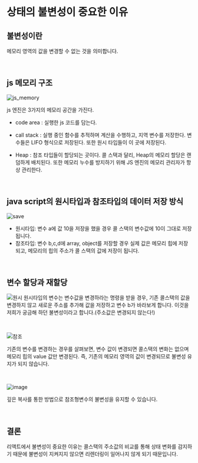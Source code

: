 # 상태의 불변성이 중요한 이유

## 불변성이란
메모리 영역의 값을 변경할 수 없는 것을 의미합니다.

<br/>

## js 메모리 구조

![js_memory](https://user-images.githubusercontent.com/90454621/229724076-54ecb588-a344-4b13-a709-641912f0bc6d.png)

js 엔진은 3가지의 메모리 공간을 가진다.

- code area :
실행한 js 코드를 담는다.

- call stack :
실행 중인 함수를 추적하며 계산을 수행하고, 지역 변수를 저장한다. 변수들은 LIFO 형식으로 저장된다. 또한 원시 타입들이 이 곳에 저장된다.

- Heap :
참조 타입들이 할당되는 곳이다. 콜 스택과 달리, Heap의 메모리 할당은 랜덤하게 배치된다. 또한 메모리 누수를 방지하기 위해 JS 엔진의 메모리 관리자가 항상 관리한다.

<br/>

## java script의 원시타입과 참조타입의 데이터 저장 방식
![save](https://user-images.githubusercontent.com/90454621/229724796-a79d4941-ac7a-44b1-ad7b-9a38c33ef6e1.png)
- 원시타입: 변수 a에 값 10을 저장을 했을 경우 콜 스택의 변수값에 10이 그대로 저장됩니다.
- 참조타입: 변수 b,c,d에 array, object를 저장할 경우 실제 값은 메모리 힙에 저장되고, 메모리의 힙의 주소가 콜 스택의 값에 저장이 됩니다.

<br/>

## 변수 할당과 재할당
![원시](https://user-images.githubusercontent.com/90454621/229727540-77a4fd3d-b036-49f5-b114-cfab0683711b.png)
원시타입의 변수는 변수값을 변경하라는 명령을 받을 경우, 기존 콜스택의 값을 변경하지 않고 새로운 주소를 추가해 값을 저장하고 변수 b가 바라보게 합니다. 이것을 저희가 궁금해 하던 불변성이라고 합니다.(주소값은 변경되지 않는다!)

<br/>

![참조](https://user-images.githubusercontent.com/90454621/229727550-d3c2654e-c60b-4aa7-b75a-edd5eafb4dfc.png)

기존의 변수를 변경하는 경우를 살펴보면, 변수 값이 변경되면 콜스택의 변화는 없으며 메모리 힙의 value 값만 변경된다. 즉, 기존의 메모리 영역의 값이 변경되므로 불변성 유지가 되지 않습니다.

<br/>

![image](https://user-images.githubusercontent.com/90454621/229733861-6880990b-4601-4074-b37d-ddf2bc01aeed.png)

깊은 복사를 통한 방법으로 참조형변수의 불변성을 유지할 수 있습니다.

<br/>

## 결론
리액트에서 불변성이 중요한 이유는 콜스택의 주소값의 비교를 통해 상태 변화를 감지하기 때문에 불변성이 지켜지지 않으면 리렌더링이 일어나지 않게 되기 때문입니다.

